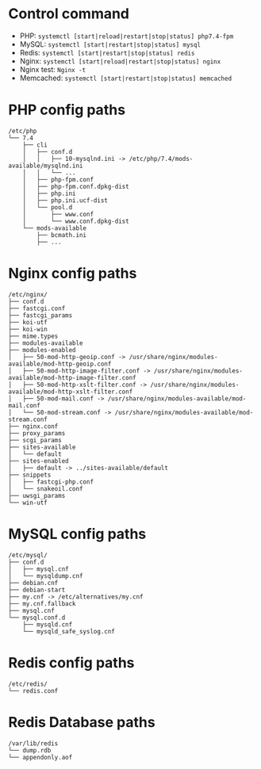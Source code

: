 # Control command

- PHP: `systemctl [start|reload|restart|stop|status] php7.4-fpm`
- MySQL: `systemctl [start|restart|stop|status] mysql`
- Redis: `systemctl [start|restart|stop|status] redis`
- Nginx: `systemctl [start|reload|restart|stop|status] nginx`
- Nginx test: `Nginx -t`
- Memcached: `systemctl [start|restart|stop|status] memcached`

# PHP config paths

```
/etc/php
└── 7.4
    ├── cli
    │   ├── conf.d
    │   │   ├── 10-mysqlnd.ini -> /etc/php/7.4/mods-available/mysqlnd.ini
    │   │   └── ...
    │   ├── php-fpm.conf
    │   ├── php-fpm.conf.dpkg-dist
    │   ├── php.ini
    │   ├── php.ini.ucf-dist
    │   └── pool.d
    │       ├── www.conf
    │       └── www.conf.dpkg-dist
    └── mods-available
        ├── bcmath.ini
        ├── ...
```

# Nginx config paths

```
/etc/nginx/
├── conf.d
├── fastcgi.conf
├── fastcgi_params
├── koi-utf
├── koi-win
├── mime.types
├── modules-available
├── modules-enabled
│   ├── 50-mod-http-geoip.conf -> /usr/share/nginx/modules-available/mod-http-geoip.conf
│   ├── 50-mod-http-image-filter.conf -> /usr/share/nginx/modules-available/mod-http-image-filter.conf
│   ├── 50-mod-http-xslt-filter.conf -> /usr/share/nginx/modules-available/mod-http-xslt-filter.conf
│   ├── 50-mod-mail.conf -> /usr/share/nginx/modules-available/mod-mail.conf
│   └── 50-mod-stream.conf -> /usr/share/nginx/modules-available/mod-stream.conf
├── nginx.conf
├── proxy_params
├── scgi_params
├── sites-available
│   └── default
├── sites-enabled
│   ├── default -> ../sites-available/default
├── snippets
│   ├── fastcgi-php.conf
│   └── snakeoil.conf
├── uwsgi_params
└── win-utf
```

# MySQL config paths

```
/etc/mysql/
├── conf.d
│   ├── mysql.cnf
│   └── mysqldump.cnf
├── debian.cnf
├── debian-start
├── my.cnf -> /etc/alternatives/my.cnf
├── my.cnf.fallback
├── mysql.cnf
└── mysql.conf.d
    ├── mysqld.cnf
    └── mysqld_safe_syslog.cnf
```

# Redis config paths

```
/etc/redis/
└── redis.conf
```

# Redis Database paths

```
/var/lib/redis
└── dump.rdb
└── appendonly.aof

```
